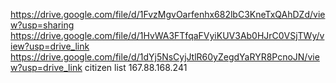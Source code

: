 https://drive.google.com/file/d/1FvzMgvOarfenhx682lbC3KneTxQAhDZd/view?usp=sharing
https://drive.google.com/file/d/1HvWA3FTfqaFVyiKUV3Ab0HJrC0VSjTWy/view?usp=drive_link
https://drive.google.com/file/d/1dYj5NsCyjJtlR60yZegdYaRYR8PcnoJN/view?usp=drive_link citizen list
167.88.168.241
